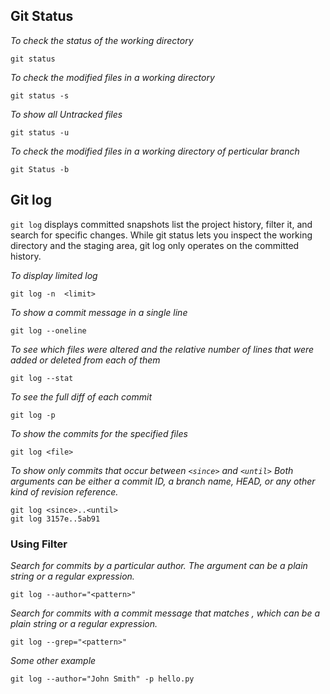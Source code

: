 ## Git Status

_To check the status of the working directory_
```
git status
```
_To check the modified files in a working directory_
```
git status -s
```
_To show all Untracked files_
```
git status -u
```
_To check the modified files in a working directory of perticular branch_
```
git Status -b
```

## Git log

`git log` displays committed snapshots
list the project history, filter it, and search for specific changes.
While git status lets you inspect the working directory and the staging area,
git log only operates on the committed history.

_To display limited log_
```
git log -n  <limit>
```
_To show a commit message in a single line_
```
git log --oneline
```
_To see  which files were altered and the relative number of lines
that were added or deleted from each of them_
```
git log --stat
```
_To see the full diff of each commit_
```
git log -p
```
_To show the commits for the specified files_
```
git log <file>
```
_To show only commits that occur between `<since>` and `<until>`_
_Both arguments can be either a commit ID, a branch name, HEAD, or any other kind of revision reference._
```
git log <since>..<until>
git log 3157e..5ab91
```
### Using Filter
_Search for commits by a particular author. The <pattern> argument can be a plain string or a regular expression._
```
git log --author="<pattern>"
```
_Search for commits with a commit message that matches <pattern>, which can be a plain string or a regular expression._
```
git log --grep="<pattern>"
```
_Some other example_
```
git log --author="John Smith" -p hello.py
```